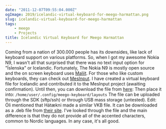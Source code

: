 ```yaml
---
date: "2011-12-07T09:55:04.000Z"
ogImage: 2019/icelandic-virtual-keyboard-for-meego-harmattan.png
slug: icelandic-virtual-keyboard-for-meego-harmattan
tags:
    - meego
    - Projects
title: Icelandic Virtual Keyboard for Meego Harmattan
---
```

Coming from a nation of 300.000 people has its downsides, like lack of keyboard support on various platforms. So, when I got my awesome Nokia N9, I wasn't all that surprised that there was no text input option for "Íslenska" or Icelandic. Fortunately, The Nokia N9 is mostly open source and the on screen keyboard uses [Maliit](https://wiki.maliit.org/). For those who like custom keyboards, they can check out [MesInput](http://mesinput.com). I have created a virtual keyboard file for Icelandic and contributed it to the MesInput project (awaiting confirmation). Until then, you can download the file from [here](http://dl.dropbox.com/u/25593/andrioid.net/is.xml): Then place it into: `/home/user/.config/meego-keyboard/layouts` The file can be uploaded through the SDK (sftp/ssh) or through USB mass storage (untested). Edit: Óli mentioned that Hátækni made a similar VKB file. It can be downloaded as a .deb file from [their site](http://www.hataekni.is/gogn/gogn/is_keyboard_0.2.deb). I've looked through the file and the main difference is that they do not provide all of the accented characters, common to Nordic languages. In any case, it's all good.
